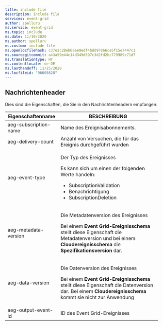 ```yaml
---
title: include file
description: include file
services: event-grid
author: spelluru
ms.service: event-grid
ms.topic: include
ms.date: 11/19/2020
ms.author: spelluru
ms.custom: include file
ms.openlocfilehash: c37e2c28eb6aee9edf4bdd97066ce5f15e7447c1
ms.sourcegitcommit: a43a59e44c14d349d597c3d2fd2bc779989c71d7
ms.translationtype: HT
ms.contentlocale: de-DE
ms.lasthandoff: 11/25/2020
ms.locfileid: "96005628"
---
```

## <a name="message-headers"></a>Nachrichtenheader
Dies sind die Eigenschaften, die Sie in den Nachrichtenheadern empfangen:

| Eigenschaftenname | BESCHREIBUNG |
| ------------- | ----------- | 
| aeg-subscription-name | Name des Ereignisabonnements. |
| aeg-delivery-count | Anzahl von Versuchen, die für das Ereignis durchgeführt wurden |
| aeg-event-type | <p>Der Typ des Ereignisses</p><p>Es kann sich um einen der folgenden Werte handeln:</p><ul><li>SubscriptionValidation</li><li>Benachrichtigung</li><li>SubscriptionDeletion</li></ul> | 
| aeg-metadata-version | <p>Die Metadatenversion des Ereignisses<p> Bei einem **Event Grid-Ereignisschema** stellt diese Eigenschaft die Metadatenversion und bei einem **Cloudereignisschema** die **Spezifikationsversion** dar. </p>|
| aeg-data-version | <p>Die Datenversion des Ereignisses</p><p>Bei einem **Event Grid-Ereignisschema** stellt diese Eigenschaft die Datenversion dar. Bei einem **Cloudereignisschema** kommt sie nicht zur Anwendung</p> |
| aeg-output-event-id | ID des Event Grid-Ereignisses |


